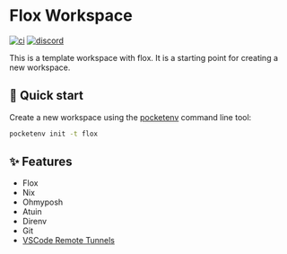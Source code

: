 # Flox Workspace

[![ci](https://github.com/pocketenv-io/flox/actions/workflows/ci.yml/badge.svg)](https://github.com/pocketenv-io/flox/actions/workflows/ci.yml)
[![discord](https://img.shields.io/discord/1270021300240252979?label=discord&logo=discord&color=5865F2)](https://discord.gg/RxKa62YAs4)

This is a template workspace with flox. It is a starting point for creating a new workspace.

## 🚀 Quick start

Create a new workspace using the [pocketenv](https://github.com/pocketenv-io/pocketenv) command line tool:

```sh
pocketenv init -t flox
```


## ✨ Features

- Flox
- Nix
- Ohmyposh
- Atuin
- Direnv
- Git
- [VSCode Remote Tunnels](https://code.visualstudio.com/docs/remote/tunnels)
